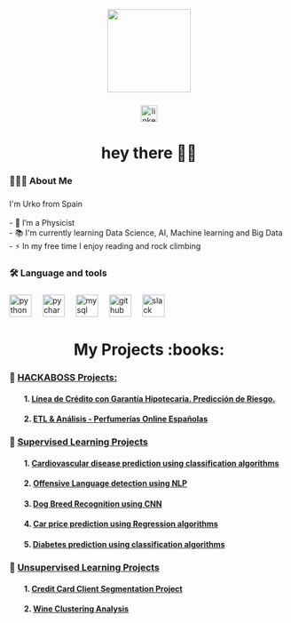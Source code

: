 <div align="center">
  <img height="150" src="https://encrypted-tbn0.gstatic.com/images?q=tbn:ANd9GcRikHxvlWklKLXsnJFgRCvKJW1dvLMNJTAw77lyBrIB-x8jbLebKGkREQ54hW8I_lbcDbI&usqp=CAU"  />
</div>

###

<div align="center">
  <a href="https://www.linkedin.com/in/urko-regueiro-ramos-376018266/" target="_blank">
    <img src="https://img.shields.io/static/v1?message=LinkedIn&logo=linkedin&label=&color=0077B5&logoColor=white&labelColor=&style=flat" height="30" alt="linkedin logo"  />
  </a>
</div>

###

<h1 align="center">hey there 👋🏽</h1>

###

<h3 align="left">👨🏽‍💻  About Me</h3>

###

<p align="left">I'm Urko from Spain<br><br>- 🔭 I’m a Physicist<br>- 📚 I'm currently learning Data Science, AI, Machine learning and Big Data<br>- ⚡ In my free time I enjoy reading and rock climbing</p>

###

<h3 align="left">🛠 Language and tools</h3>

###

<div align="left">
  <img src="https://skillicons.dev/icons?i=py" height="40" alt="python logo"  />
  <img width="12" />
  <img src="https://cdn.jsdelivr.net/gh/devicons/devicon/icons/pycharm/pycharm-original.svg" height="40" alt="pycharm logo"  />
  <img width="12" />
  <img src="https://cdn.simpleicons.org/mysql/4479A1" height="40" alt="mysql logo"  />
  <img width="12" />
  <img src="https://skillicons.dev/icons?i=github" height="40" alt="github logo"  />
  <img width="12" />
  <img src="https://cdn.jsdelivr.net/gh/devicons/devicon/icons/slack/slack-original.svg" height="40" alt="slack logo"  />
</div>

###

<h1 align="center"> My Projects :books:</h1>

###

### :green_book: <ins> HACKABOSS Projects: </ins> 

#### &nbsp;&nbsp;&nbsp;&nbsp;&nbsp;&nbsp;&nbsp; 1. [Línea de Crédito con Garantía Hipotecaria. Predicción de Riesgo.](https://github.com/UrkoRegueiro/HELOC_Project/blob/main/README.md)
#### &nbsp;&nbsp;&nbsp;&nbsp;&nbsp;&nbsp;&nbsp; 2. [ETL & Análisis - Perfumerías Online Españolas](https://github.com/UrkoRegueiro/ETL-Analisis_Perfumerias_Online/blob/main/README.md)

### :closed_book: <ins> Supervised Learning Projects </ins> 

#### &nbsp;&nbsp;&nbsp;&nbsp;&nbsp;&nbsp;&nbsp; 1. [Cardiovascular disease prediction using classification algorithms](https://github.com/UrkoRegueiro/Cardiovascular_Disease_Prediction/blob/main/README.md)
#### &nbsp;&nbsp;&nbsp;&nbsp;&nbsp;&nbsp;&nbsp; 2. [Offensive Language detection using NLP](https://github.com/UrkoRegueiro/Offensive_Language_Detection/blob/main/offensive_language_detection.ipynb)
#### &nbsp;&nbsp;&nbsp;&nbsp;&nbsp;&nbsp;&nbsp; 3. [Dog Breed Recognition using CNN](https://github.com/UrkoRegueiro/Dog_Breed_Recognition/blob/main/README.md)
#### &nbsp;&nbsp;&nbsp;&nbsp;&nbsp;&nbsp;&nbsp; 4. [Car price prediction using Regression algorithms](https://github.com/UrkoRegueiro/Car_Price_Prediction/blob/main/car_price_prediction.ipynb)
#### &nbsp;&nbsp;&nbsp;&nbsp;&nbsp;&nbsp;&nbsp; 5. [Diabetes prediction using classification algorithms](https://github.com/UrkoRegueiro/Diabetes_Prediction/blob/main/Diabetes_Study.ipynb)


### :blue_book: <ins> Unsupervised Learning Projects </ins>

#### &nbsp;&nbsp;&nbsp;&nbsp;&nbsp;&nbsp;&nbsp; 1. [Credit Card Client Segmentation Project](https://github.com/UrkoRegueiro/Client_Segmentation/blob/main/customer_segmentation.ipynb)
#### &nbsp;&nbsp;&nbsp;&nbsp;&nbsp;&nbsp;&nbsp; 2. [Wine Clustering Analysis](https://github.com/UrkoRegueiro/Wine_Clustering/blob/main/Wine_clustering.ipynb)

